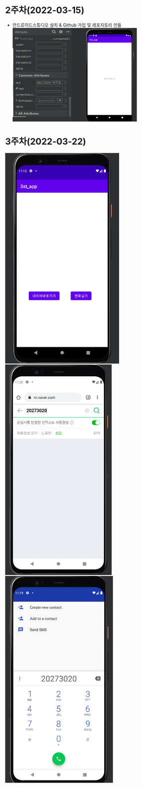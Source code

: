# 2주차(2022-03-15)
- 안드로이드스튜디오 설치 & Github 가입 및 레포지토리 만듦
<img width="400" height="300" src="./pic/2st.png"></img>

# 3주차(2022-03-22)
<img width="" height="" src="./pic/첫화면.png"></img>
<img width="" height="" src="./pic/네이버.png"></img>
<img width="" height="" src="./pic/전화걸기.png"></img>
